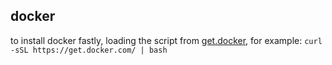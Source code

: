 ## docker
to install docker fastly, loading the script from [get.docker]("https://get.docker.com/"), for example:
`curl -sSL https://get.docker.com/ | bash`
